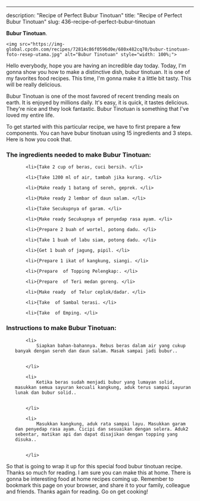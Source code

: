 ---
description: "Recipe of Perfect Bubur Tinotuan"
title: "Recipe of Perfect Bubur Tinotuan"
slug: 436-recipe-of-perfect-bubur-tinotuan

<p>
	<strong>Bubur Tinotuan</strong>. 
	
</p>
<p>
	
	<img src="https://img-global.cpcdn.com/recipes/72814c86f0596d0e/680x482cq70/bubur-tinotuan-foto-resep-utama.jpg" alt="Bubur Tinotuan" style="width: 100%;">
	
	
</p>
<p>
	Hello everybody, hope you are having an incredible day today. Today, I'm gonna show you how to make a distinctive dish, bubur tinotuan. It is one of my favorites food recipes. This time, I'm gonna make it a little bit tasty. This will be really delicious.
</p>
	
<p>
	Bubur Tinotuan is one of the most favored of recent trending meals on earth. It is enjoyed by millions daily. It's easy, it is quick, it tastes delicious. They're nice and they look fantastic. Bubur Tinotuan is something that I've loved my entire life.
</p>
<p>
	
</p>

<p>
To get started with this particular recipe, we have to first prepare a few components. You can have bubur tinotuan using 15 ingredients and 3 steps. Here is how you cook that.
</p>

<h3>The ingredients needed to make Bubur Tinotuan:</h3>

<ol>
	
		<li>{Take 2 cup of beras, cuci bersih. </li>
	
		<li>{Take 1200 ml of air, tambah jika kurang. </li>
	
		<li>{Make ready 1 batang of sereh, geprek. </li>
	
		<li>{Make ready 2 lembar of daun salam. </li>
	
		<li>{Take Secukupnya of garam. </li>
	
		<li>{Make ready Secukupnya of penyedap rasa ayam. </li>
	
		<li>{Prepare 2 buah of wortel, potong dadu. </li>
	
		<li>{Take 1 buah of labu siam, potong dadu. </li>
	
		<li>{Get 1 buah of jagung, pipil. </li>
	
		<li>{Prepare 1 ikat of kangkung, siangi. </li>
	
		<li>{Prepare  of Topping Pelengkap:. </li>
	
		<li>{Prepare  of Teri medan goreng. </li>
	
		<li>{Make ready  of Telur ceplok/dadar. </li>
	
		<li>{Take  of Sambal terasi. </li>
	
		<li>{Take  of Emping. </li>
	
</ol>
<p>
	
</p>

<h3>Instructions to make Bubur Tinotuan:</h3>

<ol>
	
		<li>
			Siapkan bahan-bahannya. Rebus beras dalam air yang cukup banyak dengan sereh dan daun salam. Masak sampai jadi bubur..
			
			
		</li>
	
		<li>
			Ketika beras sudah menjadi bubur yang lumayan solid, masukkan semua sayuran kecuali kangkung, aduk terus sampai sayuran lunak dan bubur solid..
			
			
		</li>
	
		<li>
			Masukkan kangkung, aduk rata sampai layu. Masukkan garam dan penyedap rasa ayam. Cicipi dan sesuaikan dengan selera. Aduk2 sebentar, matikan api dan dapat disajikan dengan topping yang disuka..
			
			
		</li>
	
</ol>

<p>
	
</p>

<p>
	So that is going to wrap it up for this special food bubur tinotuan recipe. Thanks so much for reading. I am sure you can make this at home. There is gonna be interesting food at home recipes coming up. Remember to bookmark this page on your browser, and share it to your family, colleague and friends. Thanks again for reading. Go on get cooking!
</p>
